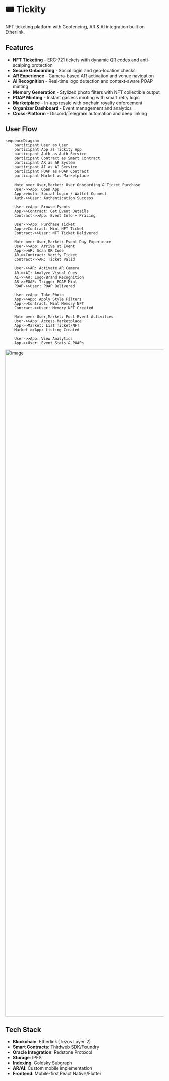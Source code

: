 # 🎟️ Tickity

NFT ticketing platform with Geofencing, AR & AI integration built on Etherlink.

## Features

- **NFT Ticketing** - ERC-721 tickets with dynamic QR codes and anti-scalping protection
- **Secure Onboarding** - Social login and geo-location checks
- **AR Experience** - Camera-based AR activation and venue navigation
- **AI Recognition** - Real-time logo detection and context-aware POAP minting
- **Memory Generation** - Stylized photo filters with NFT collectible output
- **POAP Minting** - Instant gasless minting with smart retry logic
- **Marketplace** - In-app resale with onchain royalty enforcement
- **Organizer Dashboard** - Event management and analytics
- **Cross-Platform** - Discord/Telegram automation and deep linking


## User Flow

```mermaid
sequenceDiagram
    participant User as User
    participant App as Tickity App
    participant Auth as Auth Service
    participant Contract as Smart Contract
    participant AR as AR System
    participant AI as AI Service
    participant POAP as POAP Contract
    participant Market as Marketplace

    Note over User,Market: User Onboarding & Ticket Purchase
    User->>App: Open App
    App->>Auth: Social Login / Wallet Connect
    Auth->>User: Authentication Success

    User->>App: Browse Events
    App->>Contract: Get Event Details
    Contract->>App: Event Info + Pricing

    User->>App: Purchase Ticket
    App->>Contract: Mint NFT Ticket
    Contract->>User: NFT Ticket Delivered

    Note over User,Market: Event Day Experience
    User->>App: Arrive at Event
    App->>AR: Scan QR Code
    AR->>Contract: Verify Ticket
    Contract->>AR: Ticket Valid

    User->>AR: Activate AR Camera
    AR->>AI: Analyze Visual Cues
    AI->>AR: Logo/Brand Recognition
    AR->>POAP: Trigger POAP Mint
    POAP->>User: POAP Delivered

    User->>App: Take Photo
    App->>App: Apply Style Filters
    App->>Contract: Mint Memory NFT
    Contract->>User: Memory NFT Created

    Note over User,Market: Post-Event Activities
    User->>App: Access Marketplace
    App->>Market: List Ticket/NFT
    Market->>App: Listing Created

    User->>App: View Analytics
    App->>User: Event Stats & POAPs
```

<img width="3306" height="2122" alt="image" src="https://github.com/user-attachments/assets/b5f08079-6802-47f8-9cde-0f2a5f3960b0" />

## Tech Stack

- **Blockchain**: Etherlink (Tezos Layer 2)
- **Smart Contracts**: Thirdweb SDK/Foundry
- **Oracle Integration**: Redstone Protocol
- **Storage**: IPFS
- **Indexing**: Goldsky Subgraph
- **AR/AI**: Custom mobile implementation
- **Frontend**: Mobile-first React Native/Flutter

